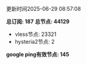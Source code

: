 更新时间2025-06-29 08:57:08

**总订阅: 187**
**总节点: 44129**
- vless节点: 23321
- hysteria2节点: 2

**google ping有效节点: 145**
